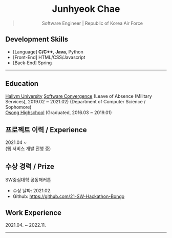 <h1 align="center">Junhyeok Chae</h1>

<blockquote align="center">Software Engineer | Republic of Korea Air Force</blockquote>


## Development Skills
* [Language] **C/C++**, **Java**, Python 
* [Front-End] HTML/CSS/Javascript
* [Back-End] Spring

  
---
## Education
[Hallym University][hallym] [Software Convergence][swcvg] (Leave of Absence (Military Services), 2019.02 ~ 2021.02) (Department of Computer Science / Sophomore)  
[Osong Highschool][osong] (Graduated, 2016.03 ~ 2019.01)  


<!--
## 📚 수강 과목 목록
#### 2019년도 1학기 강의 과목 (1학기 이수)  
* 자바프로그래밍I (Programming Language - Java(I))  
#### 2019학년도 2학기 강의 과목 (2학기 이수)  
* 창의코딩파이썬 (Programming Language - Python(I))  
* 창의코딩R과빅데이터 (Programming Language - R)  
* 창의코딩웹 (Programming Language - JavaScript)  
* 이산구조론 (Linear Algebra)  
* C프로그래밍 (Programming Language - C)  
* 오픈소스리눅스실무 (Linux)    
* 자바프로그래밍II (Programming Language - Java(II))  
#### 2020학년도 1학기 강의 과목 (3학기 이수)  
* 자료구조 (Data Structure)  
* 파이썬과학프로그래밍기초 (Programming Language - Python(II))  
* 교육학개론 (Instruction of Padagogy)  
#### 2020학년도 2학기 강의 과목 (4학기 이수)  
* VR/AR/게임제작기초  
* 선형대수 (Linear Algebra)  
* 알고리즘 (Algorithms)  
* 오픈소스SW의이해  
* 컴퓨터구조 (Computer Architecture)  
* 학교폭력예방및대책 (Prevention and Countermeasures for School Violence)  
-->

## 프로젝트 이력 / Experience  
2021.04 ~    
(웹 서비스 개발 진행 중)  

## 수상 경력 / Prize  
SW중심대학 공동해커톤   
* 수상 날짜: 2021.02.  
* Github: https://github.com/21-SW-Hackathon-Bongo  

## Work Experience
2021.04. ~ 2022.11.   


---





[github]:https://github.com/ch4302
[osong]:http://school.cbe.go.kr/os-h
[hallym]:https://www.hallym.ac.kr
[swcvg]:https://hlsw.hallym.ac.kr
[bigdata]:https://sw.hallym.ac.kr/index.php?mp=2_2
[contentsit]:https://sw.hallym.ac.kr/index.php?mp=2_3
[teaching]:https://cge.hallym.ac.kr/
[cnm]:http://school.cbe.go.kr/cjnam-m/M01/
[boj]:https://www.acmicpc.net/user/ch4302 
[bojschool]:https://www.acmicpc.net/school/ranklist/416
[bojsoldier]:https://www.acmicpc.net/school/ranklist/461
[codeup]:https://codeup.kr/userinfo.php?user=ch4302
